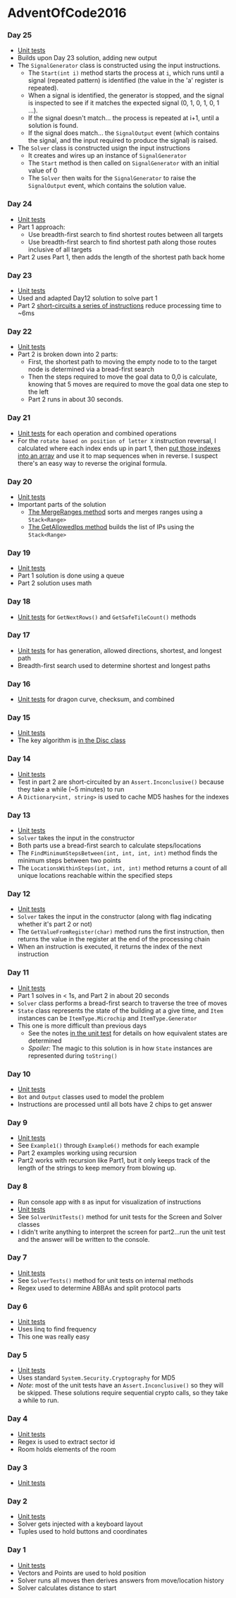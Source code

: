 # AdventOfCode2016

### Day 25
- [Unit tests](dotnet/day25/Day25Tests.cs)
- Builds upon Day 23 solution, adding new output
- The `SignalGenerator` class is constructed using the input instructions.
  - The `Start(int i)` method starts the process at `i`, which runs until a signal (repeated pattern) is identified (the value in the 'a' register is repeated).
  - When a signal is identified, the generator is stopped, and the signal is inspected to see if it matches the expected signal (0, 1, 0, 1, 0, 1 ...).
  - If the signal doesn't match... the process is repeated at i+1, until a solution is found.
  - If the signal does match... the `SignalOutput` event (which contains the signal, and the input required to produce the signal) is raised.
- The `Solver` class is constructed usign the input instructions
  - It creates and wires up an instance of `SignalGenerator`
  - The `Start` method is then called on `SignalGenerator` with an initial value of 0
  - The `Solver` then waits for the `SignalGenerator` to raise the `SignalOutput` event, which contains the solution value.

### Day 24
- [Unit tests](dotnet/day24/Day24Tests.cs)
- Part 1 approach:
  - Use breadth-first search to find shortest routes between all targets
  - Use breadth-first search to find shortest path along those routes inclusive of all targets
- Part 2 uses Part 1, then adds the length of the shortest path back home

### Day 23
- [Unit tests](dotnet/day22/Day22Tests.cs)
- Used and adapted Day12 solution to solve part 1
- Part 2 [short-circuits a series of instructions](dotnet/day23/Solver.cs#L62) reduce processing time to ~6ms

### Day 22
- [Unit tests](dotnet/day22/Day22Tests.cs)
- Part 2 is broken down into 2 parts:
  - First, the shortest path to moving the empty node to to the target node is determined via a bread-first search
  - Then the steps required to move the goal data to 0,0 is calculate, knowing that 5 moves are required to move the goal data one step to the left
  - Part 2 runs in about 30 seconds.

### Day 21
- [Unit tests](dotnet/day21/Day21Tests.cs) for each operation and combined operations
- For the `rotate based on position of letter X` instruction reversal, I calculated where each index ends up in part 1, then [put those indexes into an array](dotnet/day21/Solver.cs#L73) and use it to map sequences when in reverse. I suspect there's an easy way to reverse the original formula.

### Day 20
- [Unit tests](dotnet/day20/Day20Tests.cs)
- Important parts of the solution
  - [The MergeRanges method](dotnet/day20/Solver.cs#L88) sorts and merges ranges using a `Stack<Range>`
  - [The GetAllowedIps method](dotnet/day20/Solver.cs#L57) builds the list of IPs using the `Stack<Range>`

### Day 19
- [Unit tests](dotnet/day19/Day19Tests.cs)
- Part 1 solution is done using a queue
- Part 2 solution uses math

### Day 18
- [Unit tests](dotnet/day18/Day18Tests.cs) for `GetNextRows()` and `GetSafeTileCount()` methods

### Day 17
- [Unit tests](dotnet/day17/Day17Tests.cs) for has generation, allowed directions, shortest, and longest path
- Breadth-first search used to determine shortest and longest paths

### Day 16
- [Unit tests](dotnet/day16/Day16Tests.cs) for dragon curve, checksum, and combined

### Day 15
- [Unit tests](dotnet/day15/Day15Tests.cs)
- The key algorithm is [in the Disc class](dotnet/day15/Solver.cs#L25)

### Day 14
- [Unit tests](dotnet/day14/Day14Tests.cs)
- Test in part 2 are short-circuited by an `Assert.Inconclusive()` because they take a while (~5 minutes) to run
- A `Dictionary<int, string>` is used to cache MD5 hashes for the indexes

### Day 13
- [Unit tests](dotnet/day13/Day13Tests.cs)
- `Solver` takes the input in the constructor
- Both parts use a bread-first search to calculate steps/locations
- The `FindMinimumStepsBetween(int, int, int, int)` method finds the minimum steps between two points
- The `LocationsWithinSteps(int, int, int)` method returns a count of all unique locations reachable within the specified steps


### Day 12
- [Unit tests](dotnet/day12/Day12Tests.cs)
- `Solver` takes the input in the constructor (along with flag indicating whether it's part 2 or not)
- The `GetValueFromRegister(char)` method runs the first instruction, then returns the value in the register at the end of the processing chain
- When an instruction is executed, it returns the index of the next instruction

### Day 11
- [Unit tests](dotnet/day11/Day11Tests.cs) 
- Part 1 solves in < 1s, and Part 2 in about 20 seconds
- `Solver` class performs a bread-first search to traverse the tree of moves
- `State` class represents the state of the building at a give time, and `Item` instances can be `ItemType.Microchip` and `ItemType.Generator`
- This one is more difficult than previous days
  * See the notes [in the unit test](dotnet/day11/Day11Tests.cs#L13) for details on how equivalent states are determined 
  * *Spoiler:* The magic to this solution is in how `State` instances are represented during `toString()`

### Day 10
- [Unit tests](dotnet/day10/Day10Tests.cs)
- `Bot` and `Output` classes used to model the problem
- Instructions are processed until all bots have 2 chips to get answer

### Day 9
- [Unit tests](dotnet/day9/Day9Tests.cs)
- See `Example1()` through `Example6()` methods for each example
- Part 2 examples working using recursion
- Part2 works with recursion like Part1, but it only keeps track of the length of the strings to keep memory from blowing up.

### Day 8
- Run console app with `8` as input for visualization of instructions
- [Unit tests](dotnet/day8/Day8Tests.cs)
- See `SolverUnitTests()` method for unit tests for the Screen and Solver classes
- I didn't write anything to interpret the screen for part2...run the unit test and the answer will be written to the console.

### Day 7
- [Unit tests](dotnet/day7/Day7Tests.cs)
- See `SolverTests()` method for unit tests on internal methods
- Regex used to determine ABBAs and split protocol parts

### Day 6
- [Unit tests](dotnet/day6/Day6Tests.cs)
- Uses linq to find frequency
- This one was really easy

### Day 5
- [Unit tests](dotnet/day5/Day5Tests.cs)
- Uses standard `System.Security.Cryptography` for MD5
- *Note*: most of the unit tests have an `Assert.Inconclusive()` so they will be skipped.  These solutions require sequential crypto calls, so they take a while to run.

### Day 4
- [Unit tests](dotnet/day4/Day4Tests.cs)
- Regex is used to extract sector id
- Room holds elements of the room

### Day 3
- [Unit tests](dotnet/day3/Day3Tests.cs)

### Day 2
- [Unit tests](dotnet/day2/Day2Tests.cs)
- Solver gets injected with a keyboard layout
- Tuples used to hold buttons and coordinates

### Day 1
- [Unit tests](dotnet/day1/Day1Tests.cs)
- Vectors and Points are used to hold position
- Solver runs all moves then derives answers from move/location history
- Solver calculates distance to start
